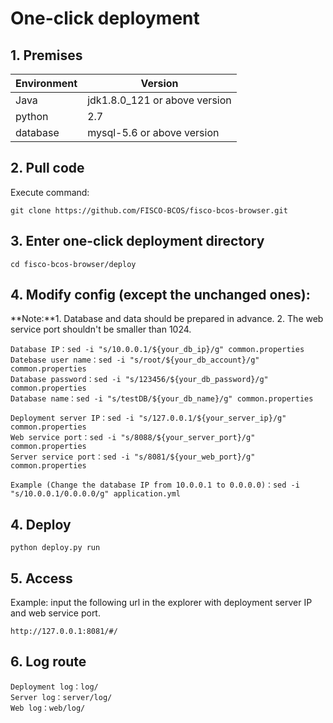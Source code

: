 # One-click deployment

## 1. Premises

| Environment   | Version                   |
| ------ | ---------------------- |
| Java   | jdk1.8.0_121 or above version |
| python | 2.7                    |
| database | mysql-5.6 or above version    |
## 2. Pull code

Execute command:

```shell
git clone https://github.com/FISCO-BCOS/fisco-bcos-browser.git
```

## 3. Enter one-click deployment directory
```shell
cd fisco-bcos-browser/deploy
```

## 4. Modify config (except the unchanged ones):

**Note:**1. Database and data should be prepared in advance. 2. The web service port shouldn't be smaller than 1024.

```shell
Database IP：sed -i "s/10.0.0.1/${your_db_ip}/g" common.properties
Datebase user name：sed -i "s/root/${your_db_account}/g" common.properties
Database password：sed -i "s/123456/${your_db_password}/g" common.properties
Database name：sed -i "s/testDB/${your_db_name}/g" common.properties

Deployment server IP：sed -i "s/127.0.0.1/${your_server_ip}/g" common.properties
Web service port：sed -i "s/8088/${your_server_port}/g" common.properties
Server service port：sed -i "s/8081/${your_web_port}/g" common.properties

Example (Change the database IP from 10.0.0.1 to 0.0.0.0)：sed -i "s/10.0.0.1/0.0.0.0/g" application.yml
```



## 4. Deploy
```shell
python deploy.py run
```

## 5. Access
Example: input the following url in the explorer with deployment server IP and web service port.

```
http://127.0.0.1:8081/#/
```

## 6. Log route
```
Deployment log：log/
Server log：server/log/
Web log：web/log/
```


